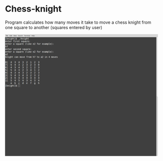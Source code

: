 # Chess-knight
Program calculates how many moves it take to move a chess knight from one square to another (squares entered by user)
 
![alt text](https://github.com/johnsmith3500/Chess-knight/blob/master/knight_screenshot.png)
